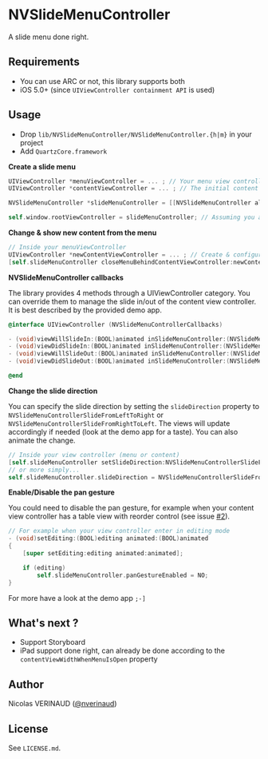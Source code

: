# NVSlideMenuController

A slide menu done right.

## Requirements

* You can use ARC or not, this library supports both
* iOS 5.0+ (since `UIViewController containment API` is used)

## Usage

* Drop `lib/NVSlideMenuController/NVSlideMenuController.{h|m}` in your project
* Add `QuartzCore.framework`

**Create a slide menu**

```objective-c
UIViewController *menuViewController = ... ; // Your menu view controller
UIViewController *contentViewController = ... ; // The initial content view controller (home page ?)

NVSlideMenuController *slideMenuController = [[NVSlideMenuController alloc] initWithMenuViewController:menuViewController andContentViewController:contentViewController];

self.window.rootViewController = slideMenuController; // Assuming you are in app delegate did finish launching
```

**Change & show new content from the menu**

```objective-c
// Inside your menuViewController
UIViewController *newContentViewController = ... ; // Create & configure your new content view controller (as usual)
[self.slideMenuController closeMenuBehindContentViewController:newContentViewController animated:YES completion:nil];
```

**NVSlideMenuController callbacks**

The library provides 4 methods through a UIViewController category. 
You can override them to manage the slide in/out of the content view controller. It is best described by the provided demo app.

```objective-c
@interface UIViewController (NVSlideMenuControllerCallbacks)

- (void)viewWillSlideIn:(BOOL)animated inSlideMenuController:(NVSlideMenuController *)slideMenuController;
- (void)viewDidSlideIn:(BOOL)animated inSlideMenuController:(NVSlideMenuController *)slideMenuController;
- (void)viewWillSlideOut:(BOOL)animated inSlideMenuController:(NVSlideMenuController *)slideMenuController;
- (void)viewDidSlideOut:(BOOL)animated inSlideMenuController:(NVSlideMenuController *)slideMenuController;

@end
```

**Change the slide direction**

You can specify the slide direction by setting the `slideDirection` property to `NVSlideMenuControllerSlideFromLeftToRight`
or `NVSlideMenuControllerSlideFromRightToLeft`. The views will update accordingly if needed (look at the demo app for a taste).
You can also animate the change.

```objective-c
// Inside your view controller (menu or content)
[self.slideMenuController setSlideDirection:NVSlideMenuControllerSlideFromRightToLeft animated:YES];
// or more simply...
self.slideMenuController.slideDirection = NVSlideMenuControllerSlideFromRightToLeft; // this one will not animate
```

**Enable/Disable the pan gesture**

You could need to disable the pan gesture, for example when your content view controller has a table view with reorder control (see issue [#2](https://github.com/nverinaud/NVSlideMenuController/issues/2)).

```objective-c
// For example when your view controller enter in editing mode
- (void)setEditing:(BOOL)editing animated:(BOOL)animated
{
	[super setEditing:editing animated:animated];

	if (editing)
		self.slideMenuController.panGestureEnabled = NO;
}
```

For more have a look at the demo app `;-]`

## What's next ?

* Support Storyboard
* iPad support done right, can already be done according to the `contentViewWidthWhenMenuIsOpen` property

## Author

Nicolas VERINAUD ([@nverinaud](https://twitter.com/nverinaud))

## License

See `LICENSE.md`.
